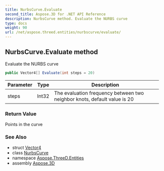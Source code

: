 ```yaml
---
title: NurbsCurve.Evaluate
second_title: Aspose.3D for .NET API Reference
description: NurbsCurve method. Evaluate the NURBS curve
type: docs
weight: 90
url: /net/aspose.threed.entities/nurbscurve/evaluate/
---
```

## NurbsCurve.Evaluate method

Evaluate the NURBS curve

```csharp
public Vector4[] Evaluate(int steps = 20)
```

| Parameter | Type | Description |
| --- | --- | --- |
| steps | Int32 | The evaluation frequency between two neighbor knots, default value is 20 |

### Return Value

Points in the curve

### See Also

* struct [Vector4](../../../aspose.threed.utilities/vector4/)
* class [NurbsCurve](../)
* namespace [Aspose.ThreeD.Entities](../../nurbscurve/)
* assembly [Aspose.3D](../../../)


